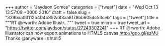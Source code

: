 
+++
author = "Jaydson Gomes"
categories = ["tweet"]
date = "Wed Oct 13 13:57:08 +0000 2010"
draft = false
slug = "339baa93112b404b852a83aa8178bb605dc53ceb"
tags = ["tweet"]
title = """RT @rworth: Adobe Illustr..."""
tweet = true
micro = true
tweet_url = "https://twitter.com/jaydson/status/27243302241"
+++
RT @rworth: Adobe Illustrator can now export animations to HTML5 canvas http://goo.gl/ezMU Thanks @anyware ! #html5
